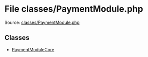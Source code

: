 File classes/PaymentModule.php
=========

Source: [classes/PaymentModule.php](https://github.com/PrestaShop/PrestaShop/blob/1.5.6.2/classes/PaymentModule.php)


Classes
-------

* [PaymentModuleCore](class.PaymentModuleCore.md)


